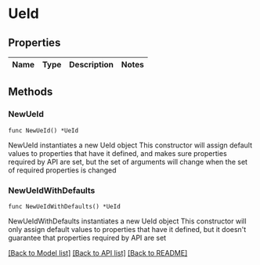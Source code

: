 # UeId

## Properties

Name | Type | Description | Notes
------------ | ------------- | ------------- | -------------

## Methods

### NewUeId

`func NewUeId() *UeId`

NewUeId instantiates a new UeId object
This constructor will assign default values to properties that have it defined,
and makes sure properties required by API are set, but the set of arguments
will change when the set of required properties is changed

### NewUeIdWithDefaults

`func NewUeIdWithDefaults() *UeId`

NewUeIdWithDefaults instantiates a new UeId object
This constructor will only assign default values to properties that have it defined,
but it doesn't guarantee that properties required by API are set


[[Back to Model list]](../README.md#documentation-for-models) [[Back to API list]](../README.md#documentation-for-api-endpoints) [[Back to README]](../README.md)


